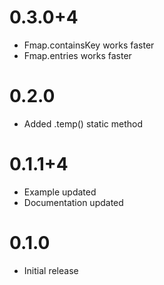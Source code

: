 # 0.3.0+4

- Fmap.containsKey works faster
- Fmap.entries works faster

# 0.2.0

- Added .temp() static method

# 0.1.1+4

- Example updated
- Documentation updated

# 0.1.0

- Initial release